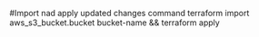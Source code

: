 #Import nad apply updated changes command
terraform import aws_s3_bucket.bucket bucket-name && terraform apply
